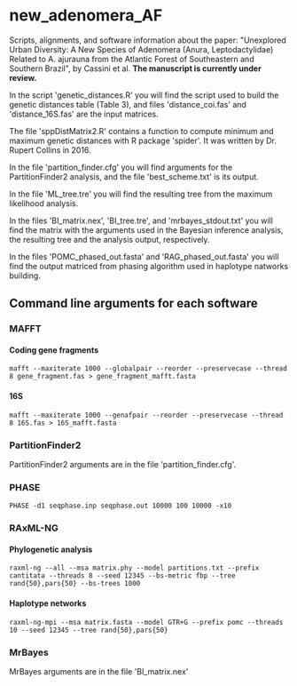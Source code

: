 # new_adenomera_AF
Scripts, alignments, and software information about the paper: "Unexplored Urban Diversity: A New Species of Adenomera (Anura, Leptodactylidae) Related to A. ajurauna from the Atlantic Forest of Southeastern and Southern Brazil", by Cassini et al. **The manuscript is currently under review.**

In the script 'genetic_distances.R' you will find the script used to build the genetic distances table (Table 3), and files 'distance_coi.fas' and 'distance_16S.fas' are the input matrices.

The file 'sppDistMatrix2.R' contains a function to compute minimum and maximum genetic distances with R package 'spider'. It was written by Dr. Rupert Collins in 2016.

In the file 'partition_finder.cfg' you will find arguments for the PartitionFinder2 analysis, and the file 'best_scheme.txt' is its output.

In the file 'ML_tree.tre' you will find the resulting tree from the maximum likelihood analysis.

In the files 'BI_matrix.nex',  'BI_tree.tre', and 'mrbayes_stdout.txt' you will find the matrix with the arguments used in the Bayesian inference analysis, the resulting tree and the analysis output, respectively.

In the files 'POMC_phased_out.fasta' and 'RAG_phased_out.fasta' you will find the output matriced from phasing algorithm used in haplotype natworks building.

## Command line arguments for each software
### MAFFT
#### Coding gene fragments
`
mafft --maxiterate 1000 --globalpair --reorder --preservecase --thread 8 gene_fragment.fas > gene_fragment_mafft.fasta
`
#### 16S
`
mafft --maxiterate 1000 --genafpair --reorder --preservecase --thread 8 16S.fas > 16S_mafft.fasta
`
### PartitionFinder2

PartitionFinder2 arguments are in the file 'partition_finder.cfg'.

### PHASE
`
PHASE -d1 seqphase.inp seqphase.out 10000 100 10000 -x10 
`

### RAxML-NG
#### Phylogenetic analysis
`
raxml-ng --all --msa matrix.phy --model partitions.txt --prefix cantitata --threads 8 --seed 12345 --bs-metric fbp --tree rand{50},pars{50} --bs-trees 1000
`
#### Haplotype networks
`
raxml-ng-mpi --msa matrix.fasta --model GTR+G --prefix pomc --threads 10 --seed 12345 --tree rand{50},pars{50}
`
### MrBayes

MrBayes arguments are in the file 'BI_matrix.nex'
